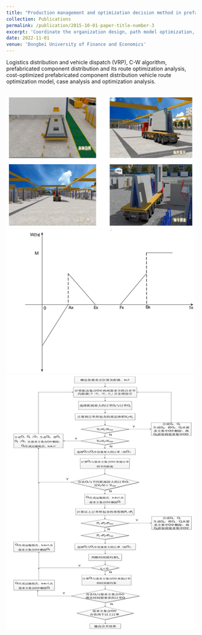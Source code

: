 ```yaml
---
title: "Production management and optimization decision method in prefabricated buildings"
collection: Publications
permalink: /publication/2015-10-01-paper-title-number-3
excerpt: 'Coordinate the organization design, path model optimization, and actual case modeling of the distribution route of prefabricated components.'
date: 2022-11-01
venue: 'Dongbei University of Finance and Economics'
---
```

Logistics distribution and vehicle dispatch (VRP), C-W algorithm, prefabricated component distribution and its route optimization 
analysis, cost-optimized prefabricated component distribution vehicle route optimization model, case analysis and optimization analysis.

<br/><img src='/images/VRP11.png'><br/><img src='/images/VRP22.png'><br/><img src='/images/VRP33.png'><br/>
